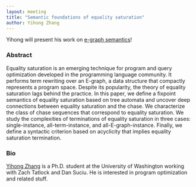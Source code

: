 ```yaml
---
layout: meeting
title: "Semantic foundations of equality saturation"
author: Yihong Zhang
---
```


Yihong will present his work on [e-graph semantics](https://arxiv.org/abs/2501.02413)!

### Abstract
Equality saturation is an emerging technique for program and query optimization developed in the programming language community. It performs term rewriting over an E-graph, a data structure that compactly represents a program space. Despite its popularity, the theory of equality saturation lags behind the practice. In this paper, we define a fixpoint semantics of equality saturation based on tree automata and uncover deep connections between equality saturation and the chase. We characterize the class of chase sequences that correspond to equality saturation. We study the complexities of terminations of equality saturation in three cases: single-instance, all-term-instance, and all-E-graph-instance. Finally, we define a syntactic criterion based on acyclicity that implies equality saturation termination.

### Bio
[Yihong Zhang](https://effect.systems/) is a Ph.D. student at the University of Washington working with Zach Tatlock and Dan Suciu. He is interested in program optimization and related stuff.
